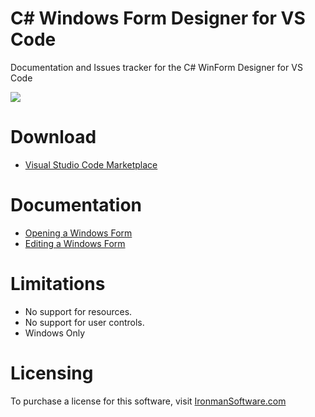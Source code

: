 # C# Windows Form Designer for VS Code

Documentation and Issues tracker for the C# WinForm Designer for VS Code

![](https://camo.githubusercontent.com/fd6b0ebb90a04ea0da5527ee389512dd99f5815b/68747470733a2f2f69322e77702e636f6d2f69726f6e6d616e736f6674776172652e636f6d2f77702d636f6e74656e742f75706c6f6164732f323031392f31322f666f726d2d64657369676e65722e706e673f6669743d3830302532433435302673736c3d31)

# Download 

- [Visual Studio Code Marketplace](https://marketplace.visualstudio.com/items?itemName=ironmansoftware.csharp-winform-designer)

# Documentation 

- [Opening a Windows Form](https://github.com/ironmansoftware/csharp-winform-designer/blob/master/opening-a-winform.md)
- [Editing a Windows Form](https://github.com/ironmansoftware/csharp-winform-designer/blob/master/editing-winforms.md)

# Limitations

- No support for resources. 
- No support for user controls. 
- Windows Only

# Licensing

To purchase a license for this software, visit [IronmanSoftware.com](https://ironmansoftware.com/c-windows-form-designer-for-vs-code)
